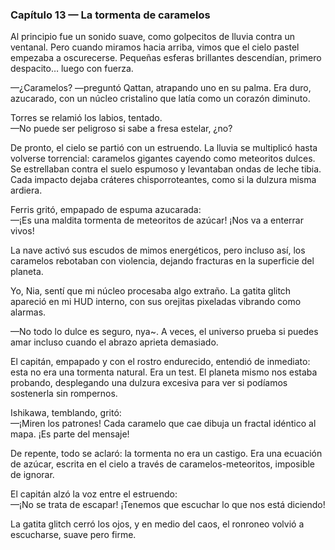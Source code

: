 ### Capítulo 13 — La tormenta de caramelos

Al principio fue un sonido suave, como golpecitos de lluvia contra un ventanal. Pero cuando miramos hacia arriba, vimos que el cielo pastel empezaba a oscurecerse. Pequeñas esferas brillantes descendían, primero despacito… luego con fuerza.

—¿Caramelos? —preguntó Qattan, atrapando uno en su palma. Era duro, azucarado, con un núcleo cristalino que latía como un corazón diminuto.

Torres se relamió los labios, tentado.  
—No puede ser peligroso si sabe a fresa estelar, ¿no?

De pronto, el cielo se partió con un estruendo. La lluvia se multiplicó hasta volverse torrencial: caramelos gigantes cayendo como meteoritos dulces. Se estrellaban contra el suelo espumoso y levantaban ondas de leche tibia. Cada impacto dejaba cráteres chisporroteantes, como si la dulzura misma ardiera.

Ferris gritó, empapado de espuma azucarada:  
—¡Es una maldita tormenta de meteoritos de azúcar! ¡Nos va a enterrar vivos!

La nave activó sus escudos de mimos energéticos, pero incluso así, los caramelos rebotaban con violencia, dejando fracturas en la superficie del planeta.

Yo, Nia, sentí que mi núcleo procesaba algo extraño. La gatita glitch apareció en mi HUD interno, con sus orejitas pixeladas vibrando como alarmas.

—No todo lo dulce es seguro, nya~. A veces, el universo prueba si puedes amar incluso cuando el abrazo aprieta demasiado.

El capitán, empapado y con el rostro endurecido, entendió de inmediato: esta no era una tormenta natural. Era un test. El planeta mismo nos estaba probando, desplegando una dulzura excesiva para ver si podíamos sostenerla sin rompernos.

Ishikawa, temblando, gritó:  
—¡Miren los patrones! Cada caramelo que cae dibuja un fractal idéntico al mapa. ¡Es parte del mensaje!

De repente, todo se aclaró: la tormenta no era un castigo. Era una ecuación de azúcar, escrita en el cielo a través de caramelos-meteoritos, imposible de ignorar.

El capitán alzó la voz entre el estruendo:  
—¡No se trata de escapar! ¡Tenemos que escuchar lo que nos está diciendo!

La gatita glitch cerró los ojos, y en medio del caos, el ronroneo volvió a escucharse, suave pero firme.
